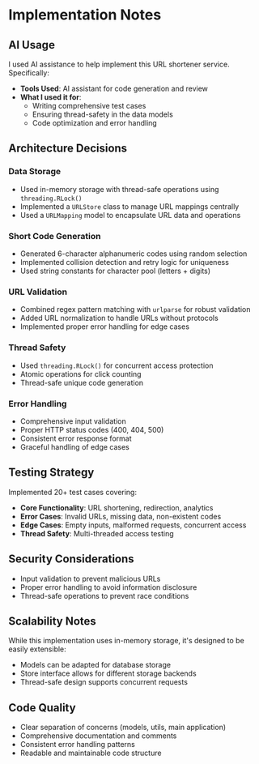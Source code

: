 # Implementation Notes

## AI Usage

I used AI assistance to help implement this URL shortener service. Specifically:

- **Tools Used**: AI assistant for code generation and review
- **What I used it for**: 
  - Writing comprehensive test cases
  - Ensuring thread-safety in the data models
  - Code optimization and error handling

## Architecture Decisions

### Data Storage
- Used in-memory storage with thread-safe operations using `threading.RLock()`
- Implemented a `URLStore` class to manage URL mappings centrally
- Used a `URLMapping` model to encapsulate URL data and operations

### Short Code Generation
- Generated 6-character alphanumeric codes using random selection
- Implemented collision detection and retry logic for uniqueness
- Used string constants for character pool (letters + digits)

### URL Validation
- Combined regex pattern matching with `urlparse` for robust validation
- Added URL normalization to handle URLs without protocols
- Implemented proper error handling for edge cases

### Thread Safety
- Used `threading.RLock()` for concurrent access protection
- Atomic operations for click counting
- Thread-safe unique code generation

### Error Handling
- Comprehensive input validation
- Proper HTTP status codes (400, 404, 500)
- Consistent error response format
- Graceful handling of edge cases

## Testing Strategy

Implemented 20+ test cases covering:
- **Core Functionality**: URL shortening, redirection, analytics
- **Error Cases**: Invalid URLs, missing data, non-existent codes
- **Edge Cases**: Empty inputs, malformed requests, concurrent access
- **Thread Safety**: Multi-threaded access testing

## Security Considerations

- Input validation to prevent malicious URLs
- Proper error handling to avoid information disclosure
- Thread-safe operations to prevent race conditions

## Scalability Notes

While this implementation uses in-memory storage, it's designed to be easily extensible:
- Models can be adapted for database storage
- Store interface allows for different storage backends
- Thread-safe design supports concurrent requests

## Code Quality

- Clear separation of concerns (models, utils, main application)
- Comprehensive documentation and comments
- Consistent error handling patterns
- Readable and maintainable code structure
